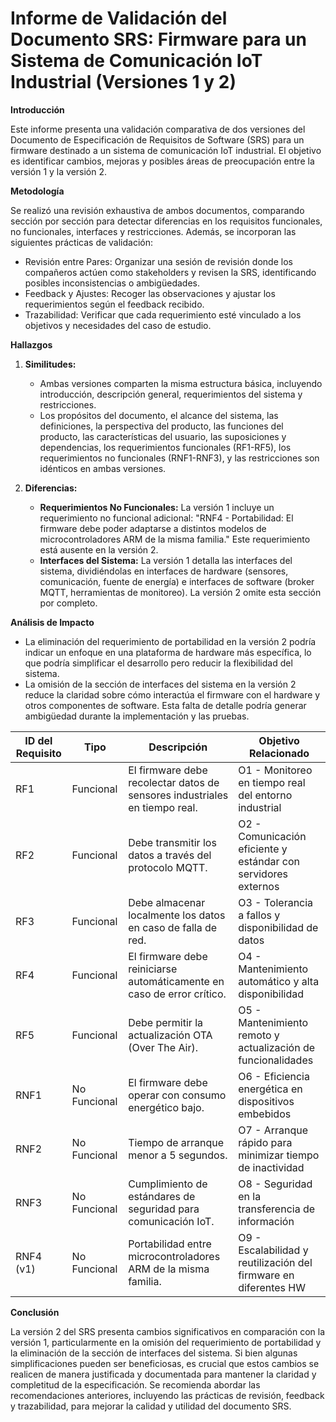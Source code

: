 #   Informe de Validación del Documento SRS: Firmware para un Sistema de Comunicación IoT Industrial (Versiones 1 y 2)

**Introducción**

Este informe presenta una validación comparativa de dos versiones del Documento de Especificación de Requisitos de Software (SRS) para un firmware destinado a un sistema de comunicación IoT industrial. El objetivo es identificar cambios, mejoras y posibles áreas de preocupación entre la versión 1 y la versión 2.

**Metodología**

Se realizó una revisión exhaustiva de ambos documentos, comparando sección por sección para detectar diferencias en los requisitos funcionales, no funcionales, interfaces y restricciones. Además, se incorporan las siguientes prácticas de validación:

* Revisión entre Pares: Organizar una sesión de revisión donde los compañeros actúen como stakeholders y revisen la SRS, identificando posibles inconsistencias o ambigüedades.
* Feedback y Ajustes: Recoger las observaciones y ajustar los requerimientos según el feedback recibido.
* Trazabilidad: Verificar que cada requerimiento esté vinculado a los objetivos y necesidades del caso de estudio.

**Hallazgos**

1.  **Similitudes:**

    * Ambas versiones comparten la misma estructura básica, incluyendo introducción, descripción general, requerimientos del sistema y restricciones.
    * Los propósitos del documento, el alcance del sistema, las definiciones, la perspectiva del producto, las funciones del producto, las características del usuario, las suposiciones y dependencias, los requerimientos funcionales (RF1-RF5), los requerimientos no funcionales (RNF1-RNF3), y las restricciones son idénticos en ambas versiones.

2.  **Diferencias:**

    * **Requerimientos No Funcionales:** La versión 1 incluye un requerimiento no funcional adicional: "RNF4 - Portabilidad: El firmware debe poder adaptarse a distintos modelos de microcontroladores ARM de la misma familia." Este requerimiento está ausente en la versión 2.
    * **Interfaces del Sistema:** La versión 1 detalla las interfaces del sistema, dividiéndolas en interfaces de hardware (sensores, comunicación, fuente de energía) e interfaces de software (broker MQTT, herramientas de monitoreo). La versión 2 omite esta sección por completo.

**Análisis de Impacto**

* La eliminación del requerimiento de portabilidad en la versión 2 podría indicar un enfoque en una plataforma de hardware más específica, lo que podría simplificar el desarrollo pero reducir la flexibilidad del sistema.
* La omisión de la sección de interfaces del sistema en la versión 2 reduce la claridad sobre cómo interactúa el firmware con el hardware y otros componentes de software. Esta falta de detalle podría generar ambigüedad durante la implementación y las pruebas.

| ID del Requisito | Tipo               | Descripción                                                                 | Objetivo Relacionado                                               |
|------------------|--------------------|-----------------------------------------------------------------------------|--------------------------------------------------------------------|
| RF1              | Funcional          | El firmware debe recolectar datos de sensores industriales en tiempo real. | O1 - Monitoreo en tiempo real del entorno industrial               |
| RF2              | Funcional          | Debe transmitir los datos a través del protocolo MQTT.                      | O2 - Comunicación eficiente y estándar con servidores externos     |
| RF3              | Funcional          | Debe almacenar localmente los datos en caso de falla de red.               | O3 - Tolerancia a fallos y disponibilidad de datos                 |
| RF4              | Funcional          | El firmware debe reiniciarse automáticamente en caso de error crítico.     | O4 - Mantenimiento automático y alta disponibilidad                |
| RF5              | Funcional          | Debe permitir la actualización OTA (Over The Air).                         | O5 - Mantenimiento remoto y actualización de funcionalidades       |
| RNF1             | No Funcional       | El firmware debe operar con consumo energético bajo.                       | O6 - Eficiencia energética en dispositivos embebidos               |
| RNF2             | No Funcional       | Tiempo de arranque menor a 5 segundos.                                     | O7 - Arranque rápido para minimizar tiempo de inactividad          |
| RNF3             | No Funcional       | Cumplimiento de estándares de seguridad para comunicación IoT.            | O8 - Seguridad en la transferencia de información                  |
| RNF4 (v1)        | No Funcional       | Portabilidad entre microcontroladores ARM de la misma familia.             | O9 - Escalabilidad y reutilización del firmware en diferentes HW   |



**Conclusión**

La versión 2 del SRS presenta cambios significativos en comparación con la versión 1, particularmente en la omisión del requerimiento de portabilidad y la eliminación de la sección de interfaces del sistema. Si bien algunas simplificaciones pueden ser beneficiosas, es crucial que estos cambios se realicen de manera justificada y documentada para mantener la claridad y completitud de la especificación. Se recomienda abordar las recomendaciones anteriores, incluyendo las prácticas de revisión, feedback y trazabilidad, para mejorar la calidad y utilidad del documento SRS.

